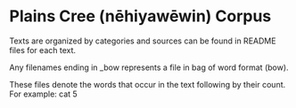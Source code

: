 # Plains Cree (nēhiyawēwin) Corpus

Texts are organized by categories and sources can be found in README files for each text.

Any filenames ending in \_bow represents a file in bag of word format (bow). 

These files denote the words that occur in the text following by their count. For example:
  cat 5
